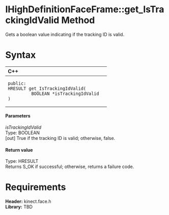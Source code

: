 IHighDefinitionFaceFrame::get\_IsTrackingIdValid Method  
=======================================================  

Gets a boolean value indicating if the tracking ID is valid. <span id="syntaxSection"></span>

Syntax  
======  

<table>
<colgroup>
<col width="100%" />
</colgroup>
<thead>
<tr class="header">
<th align="left">C++</th>
</tr>
</thead>
<tbody>
<tr class="odd">
<td align="left"><pre><code>public:  
HRESULT get_IsTrackingIdValid(  
         BOOLEAN *isTrackingIdValid  
)</code></pre></td>
</tr>
</tbody>
</table>

<span id="ID4EG"></span>
#### Parameters  

*isTrackingIdValid*    
Type: BOOLEAN  
[out] True if the tracking ID is valid; otherwise, false.  

<span id="ID4EP"></span>
#### Return value  

Type: HRESULT  
Returns S\_OK if successful; otherwise, returns a failure code.  

<span id="requirements"></span>

Requirements  
============  

**Header:** kinect.face.h  
**Library:** TBD  



<!--Please do not edit the data in the comment block below.-->
<!--
TOCTitle : get_IsTrackingIdValid Method
RLTitle : IHighDefinitionFaceFrame::get_IsTrackingIdValid Method
KeywordK : get_IsTrackingIdValid method
KeywordK : IHighDefinitionFaceFrame::get_IsTrackingIdValid method
KeywordF : IHighDefinitionFaceFrame::get_IsTrackingIdValid
KeywordF : get_IsTrackingIdValid
KeywordF : Microsoft.Kinect.face.IHighDefinitionFaceFrame.get_IsTrackingIdValid(BOOLEAN@)
KeywordA : M:Microsoft.Kinect.face.IHighDefinitionFaceFrame.get_IsTrackingIdValid(BOOLEAN@)
AssetID : M:Microsoft.Kinect.face.IHighDefinitionFaceFrame.get_IsTrackingIdValid(BOOLEAN@)
Locale : en-us
CommunityContent : 1
APIType : Managed
APILocation : 
APIName : Microsoft.Kinect.face.IHighDefinitionFaceFrame::get_IsTrackingIdValid
TargetOS : Windows
TopicType : kbSyntax
DevLang : C++
DocSet : K4Wv2
ProjType : K4Wv2Proj
Technology : Kinect for Windows
Product : Kinect for Windows SDK v2
productversion : 20
-->
